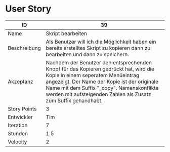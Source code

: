 # User Story

|ID          |39|
|-|-|
|Name        |Skript bearbeiten|
|Beschreibung|Als Benutzer will ich die Möglichkeit haben ein bereits erstelltes Skript zu kopieren dann zu bearbeiten und dann zu speichern.|
|Akzeptanz   |Nachdem der Benutzer den entsprechenden Knopf für das Kopieren gedrückt hat, wird die Kopie in einem seperatem Menüeintrag angezeigt. Der Name der Kopie ist der originale Name mit dem Suffix "_copy". Namenskonflikte werden mit aufsteigenden Zahlen als Zusatz zum Suffix gehandhabt.|
|Story Points|3|
|Entwickler  |Tim|
|Iteration   |7|
|Stunden     |1.5|
|Velocity    |2|
